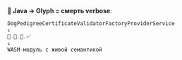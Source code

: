**🔄 Java → Glyph = смерть verbose**:
```java
DogPedigreeCertificateValidatorFactoryProviderService
↓
🐶.🧬.📜.✅
↓  
WASM-модуль с живой семантикой
```